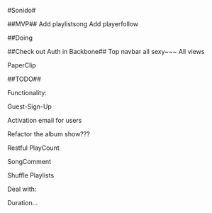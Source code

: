 #Sonido#

##MVP##
Add playlistsong
Add playerfollow

##Doing

##Check out Auth in Backbone##
Top navbar all sexy~~~
All views

PaperClip

##TODO##

Functionality:

Guest-Sign-Up

Activation email for users

Refactor the album show???

Restful PlayCount

SongComment

Shuffle Playlists

Deal with:

Duration...

